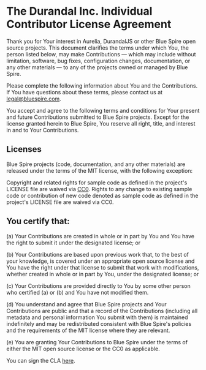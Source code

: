 # The Durandal Inc. Individual Contributor License Agreement

Thank you for Your interest in Aurelia, DurandalJS or other Blue Spire open source projects. This document clarifies the terms under which You, the person listed below, may make Contributions — which may include without limitation, software, bug fixes, configuration changes, documentation, or any other materials — to any of the projects owned or managed by Blue Spire.

Please complete the following information about You and the Contributions. If You have questions about these terms, please contact us at legal@bluespire.com.

You accept and agree to the following terms and conditions for Your present and future Contributions submitted to Blue Spire projects. Except for the license granted herein to Blue Spire, You reserve all right, title, and interest in and to Your Contributions.

## Licenses

Blue Spire projects (code, documentation, and any other materials) are released under the terms of the MIT license, with the following exception:

Copyright and related rights for sample code as defined in the project's LICENSE file are waived via [CC0](http://en.wikipedia.org/wiki/CC0#Zero_.2F_Public_domain). Rights to any change to existing sample code or contribution of new code denoted as sample code as defined in the project's LICENSE file are waived via CC0.

## You certify that:

(a) Your Contributions are created in whole or in part by You and You have the right to submit it under the designated license; or

(b) Your Contributions are based upon previous work that, to the best of your knowledge, is covered under an appropriate open source license and You have the right under that license to submit that work with modifications, whether created in whole or in part by You, under the designated license; or

(c) Your Contributions are provided directly to You by some other person who certified (a) or (b) and You have not modified them.

(d) You understand and agree that Blue Spire projects and Your Contributions are public and that a record of the Contributions (including all metadata and personal information You submit with them) is maintained indefinitely and may be redistributed consistent with Blue Spire's policies and the requirements of the MIT license where they are relevant.

(e) You are granting Your Contributions to Blue Spire under the terms of either the MIT open source license or the CC0 as applicable.

You can sign the CLA [here](http://goo.gl/forms/dI8QDDSyKR).
